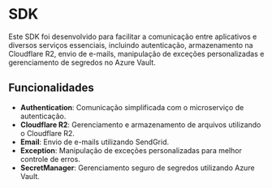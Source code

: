 # SDK

Este SDK foi desenvolvido para facilitar a comunicação entre aplicativos e diversos serviços essenciais, incluindo autenticação, armazenamento na Cloudflare R2, envio de e-mails, manipulação de exceções personalizadas e gerenciamento de segredos no Azure Vault.

## Funcionalidades

- **Authentication**: Comunicação simplificada com o microserviço de autenticação.
- **Cloudflare R2**: Gerenciamento e armazenamento de arquivos utilizando o Cloudflare R2.
- **Email**: Envio de e-mails utilizando SendGrid.
- **Exception**: Manipulação de exceções personalizadas para melhor controle de erros.
- **SecretManager**: Gerenciamento seguro de segredos utilizando Azure Vault.
